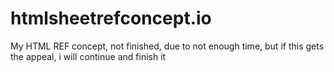 # htmlsheetrefconcept.io
My HTML REF concept, not finished, due to not enough time, but if this gets the appeal, i will continue and finish it
